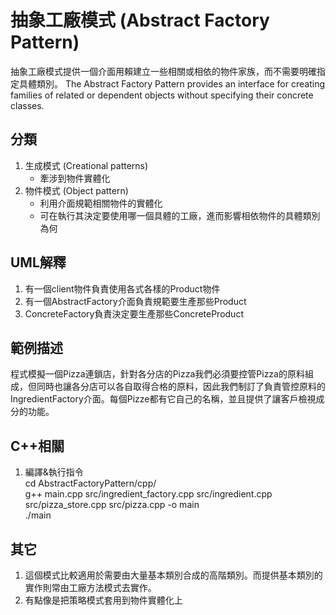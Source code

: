 # 抽象工廠模式 (Abstract Factory Pattern)
抽象工廠模式提供一個介面用賴建立一些相關或相依的物件家族，而不需要明確指定具體類別。
The Abstract Factory Pattern provides an interface for creating families of related or dependent objects without specifying their concrete classes.


## 分類
1. 生成模式 (Creational patterns)
   - 牽涉到物件實體化
1. 物件模式 (Object pattern)
   - 利用介面規範相關物件的實體化
   - 可在執行其決定要使用哪一個具體的工廠，進而影響相依物件的具體類別為何


## UML解釋
1. 有一個client物件負責使用各式各樣的Product物件
2. 有一個AbstractFactory介面負責規範要生產那些Product
3. ConcreteFactory負責決定要生產那些ConcreteProduct


## 範例描述
程式模擬一個Pizza連鎖店，針對各分店的Pizza我們必須要控管Pizza的原料組成，但同時也讓各分店可以各自取得合格的原料，因此我們制訂了負責管控原料的IngredientFactory介面。每個Pizze都有它自己的名稱，並且提供了讓客戶檢視成分的功能。

## C++相關
1. 編譯&執行指令  
cd AbstractFactoryPattern/cpp/  
g++ main.cpp src/ingredient_factory.cpp src/ingredient.cpp src/pizza_store.cpp src/pizza.cpp -o main  
./main


## 其它
1. 這個模式比較適用於需要由大量基本類別合成的高階類別。而提供基本類別的實作則常由工廠方法模式去實作。
1. 有點像是把策略模式套用到物件實體化上